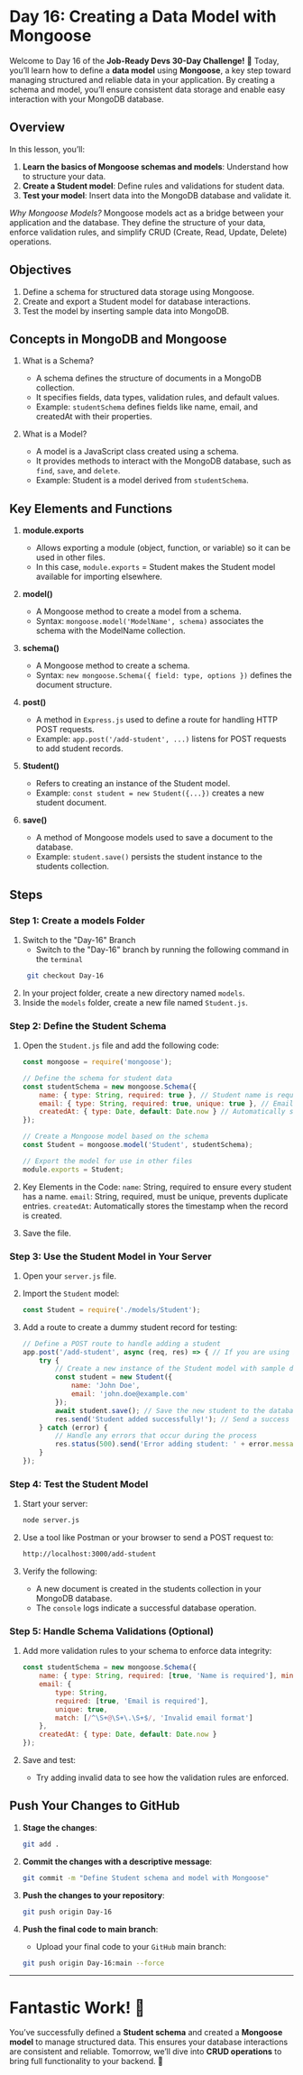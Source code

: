 # Day 16: Creating a Data Model with Mongoose

Welcome to Day 16 of the **Job-Ready Devs 30-Day Challenge!** 🎉 Today, you’ll learn how to define a **data model** using **Mongoose**, a key step toward managing structured and reliable data in your application. By creating a schema and model, you’ll ensure consistent data storage and enable easy interaction with your MongoDB database.

## Overview
In this lesson, you’ll:

1. **Learn the basics of Mongoose schemas and models**: Understand how to structure your data.
2. **Create a Student model**: Define rules and validations for student data.
3. **Test your model**: Insert data into the MongoDB database and validate it.  

*Why Mongoose Models?*
Mongoose models act as a bridge between your application and the database. They define the structure of your data, enforce validation rules, and simplify CRUD (Create, Read, Update, Delete) operations.

## Objectives
1. Define a schema for structured data storage using Mongoose.
2. Create and export a Student model for database interactions.
3. Test the model by inserting sample data into MongoDB.

## Concepts in MongoDB and Mongoose
1. What is a Schema?
    - A schema defines the structure of documents in a MongoDB collection.
    - It specifies fields, data types, validation rules, and default values.
    - Example: `studentSchema` defines fields like name, email, and createdAt with their properties.

2. What is a Model?
    - A model is a JavaScript class created using a schema.
    - It provides methods to interact with the MongoDB database, such as `find`, `save`, and `delete`.
    - Example: Student is a model derived from `studentSchema`.


## Key Elements and Functions
1. **module.exports**
    - Allows exporting a module (object, function, or variable) so it can be used in other files.
    - In this case, `module.exports` = Student makes the Student model available for importing elsewhere.

2. **model()**
    - A Mongoose method to create a model from a schema.
    - Syntax: `mongoose.model('ModelName', schema)` associates the schema with the ModelName collection.

3. **schema()**
    - A Mongoose method to create a schema.
    - Syntax: `new mongoose.Schema({ field: type, options })` defines the document structure.

4. **post()**
    - A method in `Express.js` used to define a route for handling HTTP POST requests.
    - Example: `app.post('/add-student', ...)` listens for POST requests to add student records.

5. **Student()**
    - Refers to creating an instance of the Student model.
    - Example: `const student = new Student({...})` creates a new student document.

6. **save()**
    - A method of Mongoose models used to save a document to the database.
    - Example: `student.save()` persists the student instance to the students collection.


## Steps
### Step 1: Create a models Folder
1. Switch to the "Day-16" Branch
    - Switch to the "Day-16" branch by running the following command in the `terminal`
    ```bash
     git checkout Day-16
    ```
2. In your project folder, create a new directory named `models`.
3. Inside the `models` folder, create a new file named `Student.js`.

### Step 2: Define the Student Schema
1. Open the `Student.js` file and add the following code:
    ```javascript
    const mongoose = require('mongoose');

    // Define the schema for student data
    const studentSchema = new mongoose.Schema({
        name: { type: String, required: true }, // Student name is required
        email: { type: String, required: true, unique: true }, // Email is required and must be unique
        createdAt: { type: Date, default: Date.now } // Automatically set the creation date
    });

    // Create a Mongoose model based on the schema
    const Student = mongoose.model('Student', studentSchema);

    // Export the model for use in other files
    module.exports = Student;
    ```

2. Key Elements in the Code:
    `name`: String, required to ensure every student has a name.
    `email`: String, required, must be unique, prevents duplicate entries.
    `createdAt`: Automatically stores the timestamp when the record is created.  

3. Save the file.


### Step 3: Use the Student Model in Your Server
1. Open your `server.js` file.
2. Import the `Student` model:
    ```javascript
    const Student = require('./models/Student');
    ```

3. Add a route to create a dummy student record for testing:
    ```javascript
    // Define a POST route to handle adding a student
    app.post('/add-student', async (req, res) => { // If you are using browser to create a student then call get method app.get()
        try {
            // Create a new instance of the Student model with sample data
            const student = new Student({
                name: 'John Doe',
                email: 'john.doe@example.com'
            });
            await student.save(); // Save the new student to the database
            res.send('Student added successfully!'); // Send a success response to the client
        } catch (error) {
            // Handle any errors that occur during the process
            res.status(500).send('Error adding student: ' + error.message);
        }
    });
    ```

### Step 4: Test the Student Model
1. Start your server:
    ```bash
    node server.js
    ```

2. Use a tool like Postman or your browser to send a POST request to:
    ```bash
    http://localhost:3000/add-student
    ```

3. Verify the following:
    - A new document is created in the students collection in your MongoDB database.
    - The `console` logs indicate a successful database operation.


### Step 5: Handle Schema Validations (Optional)
1. Add more validation rules to your schema to enforce data integrity:
    ```javascript
    const studentSchema = new mongoose.Schema({
        name: { type: String, required: [true, 'Name is required'], minlength: 3 },
        email: { 
            type: String, 
            required: [true, 'Email is required'], 
            unique: true, 
            match: [/^\S+@\S+\.\S+$/, 'Invalid email format']
        },
        createdAt: { type: Date, default: Date.now }
    });
    ```

2. Save and test:
    - Try adding invalid data to see how the validation rules are enforced.


## Push Your Changes to GitHub
1. **Stage the changes**:
    ```bash
    git add .
    ```

2. **Commit the changes with a descriptive message**:
    ```bash
    git commit -m "Define Student schema and model with Mongoose"
    ```

3. **Push the changes to your repository**:
    ```bash
    git push origin Day-16
    ```

4. **Push the final code to main branch**:
    - Upload your final code to your `GitHub` main branch:
    ```bash
    git push origin Day-16:main --force
    ```

---

# Fantastic Work! 🎉
You’ve successfully defined a **Student schema** and created a **Mongoose model** to manage structured data. This ensures your database interactions are consistent and reliable. Tomorrow, we’ll dive into **CRUD operations** to bring full functionality to your backend. 🚀
